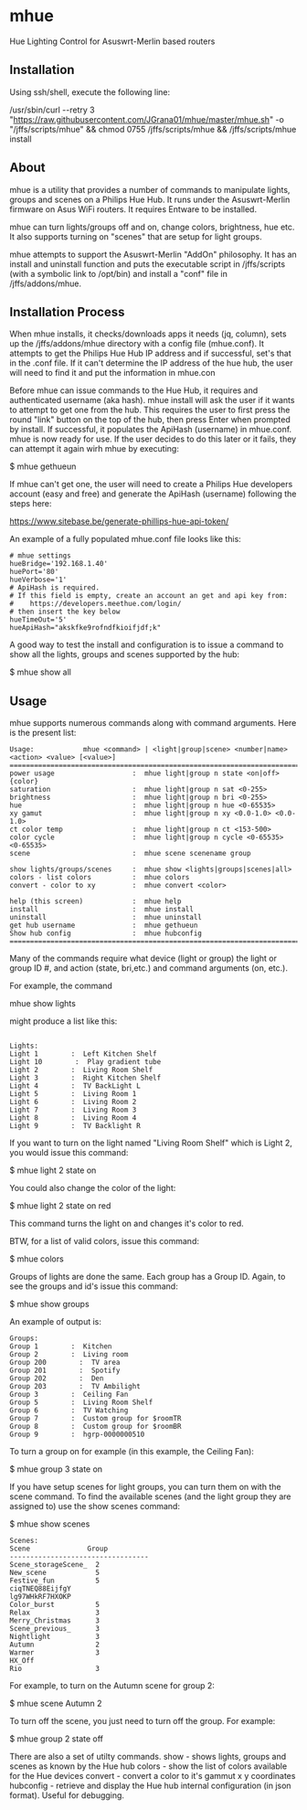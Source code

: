 # mhue
Hue Lighting Control for Asuswrt-Merlin based routers
## Installation
Using ssh/shell, execute the following line:

/usr/sbin/curl --retry 3 "https://raw.githubusercontent.com/JGrana01/mhue/master/mhue.sh" -o "/jffs/scripts/mhue" && chmod 0755 /jffs/scripts/mhue && /jffs/scripts/mhue install

## About
mhue is a utility that provides a number of commands to manipulate lights, groups and scenes on a Philips Hue Hub.
It runs under the Asuswrt-Merlin firmware on Asus WiFi routers. It requires Entware to be installed.

mhue can turn lights/groups off and on, change colors, brightness, hue etc. It also supports turning on "scenes" that are setup for light groups.

mhue attempts to support the Asuswrt-Merlin "AddOn" philosophy. It has an install and uninstall function and puts the executable script in /jffs/scripts (with a
symbolic link to /opt/bin) and install a "conf" file in /jffs/addons/mhue.

## Installation Process

When mhue installs, it checks/downloads apps it needs (jq, column), sets up the /jffs/addons/mhue directory with a config file (mhue.conf).
It attempts to get the Philips Hue Hub IP address and if successful, set's that in the .conf file.
If it can't determine the IP address of the hue hub, the user will need to find it and put the information in mhue.con

Before mhue can issue commands to the Hue Hub, it requires and authenticated username (aka hash). mhue install will ask the user if it wants to
attempt to get one from the hub.
This requires the user to first press the round "link" button on the top of the hub, then press Enter when prompted by install.
If successful, it populates the ApiHash (username) in mhue.conf. mhue is now ready for use.
If the user decides to do this later or it fails, they can attempt it again wirh mhue by executing:

$ mhue gethueun

If mhue can't get one, the user will need to create a Philips Hue developers account (easy and free) and generate the ApiHash (username) following the steps here:

https://www.sitebase.be/generate-phillips-hue-api-token/

An example of a fully populated mhue.conf file looks like this:

```
# mhue settings
hueBridge='192.168.1.40'
huePort='80'
hueVerbose='1'
# ApiHash is required.
# If this field is empty, create an account an get and api key from:
#    https://developers.meethue.com/login/
# then insert the key below
hueTimeOut='5'
hueApiHash="akskfke9rofndfkioifjdf;k"
```
A good way to test the install and configuration is to issue a command to show all the lights, groups and scenes supported by the hub:

$ mhue show all

## Usage
mhue supports numerous commands along with command arguments. Here is the present list:

```
Usage:            mhue <command> | <light|group|scene> <number|name> <action> <value> [<value>]
==========================================================================
power usage                   :  mhue light|group n state <on|off> {color}
saturation                    :  mhue light|group n sat <0-255>
brightness                    :  mhue light|group n bri <0-255>
hue                           :  mhue light|group n hue <0-65535>
xy gamut                      :  mhue light|group n xy <0.0-1.0> <0.0-1.0>
ct color temp                 :  mhue light|group n ct <153-500>
color cycle                   :  mhue light|group n cycle <0-65535> <0-65535>
scene                         :  mhue scene scenename group

show lights/groups/scenes     :  mhue show <lights|groups|scenes|all>
colors - list colors          :  mhue colors
convert - color to xy         :  mhue convert <color>

help (this screen)            :  mhue help
install                       :  mhue install
uninstall                     :  mhue uninstall
get hub username              :  mhue gethueun
Show hub config               :  mhue hubconfig
==========================================================================
```
Many of the commands require what device (light or group) the light or group ID #, and action (state, bri,etc.) and command arguments (on, etc.).

For example, the command

mhue show lights

might produce a list like this:

```

Lights:
Light 1        :  Left Kitchen Shelf
Light 10        :  Play gradient tube
Light 2        :  Living Room Shelf
Light 3        :  Right Kitchen Shelf
Light 4        :  TV BackLight L
Light 5        :  Living Room 1
Light 6        :  Living Room 2
Light 7        :  Living Room 3
Light 8        :  Living Room 4
Light 9        :  TV Backlight R
```

If you want to turn on the light named "Living Room Shelf" which is Light 2, you would issue this command:

$ mhue light 2 state on

You could also change the color of the light:

$ mhue light 2 state on red

This command turns the light on and changes it's color to red.

BTW, for a list of valid colors, issue this command:

$ mhue colors

Groups of lights are done the same. Each group has a Group ID. Again, to see the groups and id's issue this command:

$ mhue show groups

An example of output is:

```
Groups:
Group 1        :  Kitchen
Group 2        :  Living room
Group 200        :  TV area
Group 201        :  Spotify
Group 202        :  Den
Group 203        :  TV Ambilight
Group 3        :  Ceiling Fan
Group 5        :  Living Room Shelf
Group 6        :  TV Watching
Group 7        :  Custom group for $roomTR
Group 8        :  Custom group for $roomBR
Group 9        :  hgrp-0000000510
```

To turn a group on for example (in this example, the Ceiling Fan):

$ mhue group 3 state on

If you have setup scenes for light groups, you can turn them on with the scene command.
To find the available scenes (and the light group they are assigned to) use the show scenes command:

$ mhue show scenes

```
Scenes:
Scene              Group
----------------------------------
Scene_storageScene_  2
New_scene            5
Festive_fun          5
ciqTNEQ88EijfgY
lg97WHkRF7HXOKP
Color_burst          5
Relax                3
Merry_Christmas      3
Scene_previous_      3
Nightlight           3
Autumn               2
Warmer               3
HX_Off
Rio                  3
```
For example, to turn on the Autumn scene for group 2:

$ mhue scene Autumn 2

To turn off the scene, you just need to turn off the group. For example:

$ mhue group 2 state off

There are also a set of utilty commands.
show - shows lights, groups and scenes as known by the Hue hub
colors - show the list of colors available for the Hue devices
convert - convert a color to it's gammut x y  coordinates
hubconfig - retrieve and display the Hue hub internal configuration (in json format). Useful for debugging.


